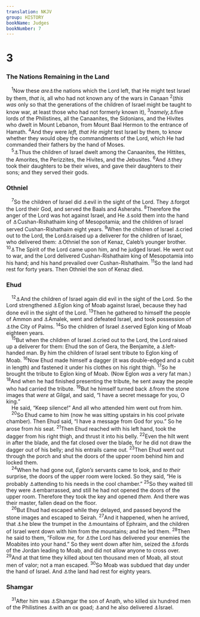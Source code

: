 ```yaml
---
translation: NKJV
group: HISTORY
bookName: Judges 
bookNumber: 7
---
```


<div class="title"><h1>3</h1><h3>The Nations Remaining in the Land</h3></div>
<span class="verse cac_3_1"> <sup>1</sup>Now these <i>are</i><a data-toggle="tooltip" data-placement="bottom" title="Judg. 1:1; 2:21, 22">⚓</a>the nations which the Lord left, that He might test Israel by them, <i>that</i> <i>is,</i> all who had not known any of the wars in Canaan </span>
<span class="verse cac_3_2"><sup>2</sup>(<i>this</i> <i>was</i> only so that the generations of the children of Israel might be taught to know war, at least those who had not formerly known it), </span>
<span class="verse cac_3_3"><sup>3</sup><i>namely,</i><a data-toggle="tooltip" data-placement="bottom" title="Josh. 13:3">⚓</a>five lords of the Philistines, all the Canaanites, the Sidonians, and the Hivites who dwelt in Mount Lebanon, from Mount Baal Hermon to the entrance of Hamath. </span>
<span class="verse cac_3_4"><sup>4</sup>And they were <i>left, that He might</i> test Israel by them, to know whether they would obey the commandments of the Lord, which He had commanded their fathers by the hand of Moses.<br/></span>
<span class="verse cac_3_5"> <sup>5</sup><a data-toggle="tooltip" data-placement="bottom" title="Ps. 106:35">⚓</a>Thus the children of Israel dwelt among the Canaanites, the Hittites, the Amorites, the Perizzites, the Hivites, and the Jebusites. </span>
<span class="verse cac_3_6"><sup>6</sup>And <a data-toggle="tooltip" data-placement="bottom" title="Ex. 34:15, 16; Deut. 7:3, 4; Josh. 23:12">⚓</a>they took their daughters to be their wives, and gave their daughters to their sons; and they served their gods.<br/></span>
<div class="title"><h3>Othniel</h3></div>
<span class="verse cac_3_7"> <sup>7</sup>So the children of Israel did <a data-toggle="tooltip" data-placement="bottom" title="Judg. 2:11">⚓</a>evil in the sight of the Lord. They <a data-toggle="tooltip" data-placement="bottom" title="Deut. 32:18">⚓</a>forgot the Lord their God, and served the Baals and Asherahs. </span>
<span class="verse cac_3_8"><sup>8</sup>Therefore the anger of the Lord was hot against Israel, and He <a data-toggle="tooltip" data-placement="bottom" title="Deut. 32:30; Judg. 2:14">⚓</a>sold them into the hand of <a data-toggle="tooltip" data-placement="bottom" title="Hab. 3:7">⚓</a>Cushan-Rishathaim king of Mesopotamia; and the children of Israel served Cushan-Rishathaim eight years. </span>
<span class="verse cac_3_9"><sup>9</sup>When the children of Israel <a data-toggle="tooltip" data-placement="bottom" title="Judg. 3:15">⚓</a>cried out to the Lord, the Lord<a data-toggle="tooltip" data-placement="bottom" title="Judg. 2:16">⚓</a>raised up a deliverer for the children of Israel, who delivered them: <a data-toggle="tooltip" data-placement="bottom" title="Judg. 1:13">⚓</a>Othniel the son of Kenaz, Caleb’s younger brother. </span>
<span class="verse cac_3_10"><sup>10</sup><a data-toggle="tooltip" data-placement="bottom" title="Num. 27:18; 1 Sam. 11:6; 2 Chr. 15:1">⚓</a>The Spirit of the Lord came upon him, and he judged Israel. He went out to war, and the Lord delivered Cushan-Rishathaim king of Mesopotamia into his hand; and his hand prevailed over Cushan-Rishathaim. </span>
<span class="verse cac_3_11"><sup>11</sup>So the land had rest for forty years. Then Othniel the son of Kenaz died.<br/></span>
<div class="title"><h3>Ehud</h3></div>
<span class="verse cac_3_12"> <sup>12</sup><a data-toggle="tooltip" data-placement="bottom" title="Judg. 2:19">⚓</a>And the children of Israel again did evil in the sight of the Lord. So the Lord strengthened <a data-toggle="tooltip" data-placement="bottom" title="1 Sam. 12:9">⚓</a>Eglon king of Moab against Israel, because they had done evil in the sight of the Lord. </span>
<span class="verse cac_3_13"><sup>13</sup>Then he gathered to himself the people of Ammon and <a data-toggle="tooltip" data-placement="bottom" title="Judg. 5:14">⚓</a>Amalek, went and defeated Israel, and took possession of <a data-toggle="tooltip" data-placement="bottom" title="Deut. 34:3; Judg. 1:16; 2 Chr. 28:15">⚓</a>the City of Palms. </span>
<span class="verse cac_3_14"><sup>14</sup>So the children of Israel <a data-toggle="tooltip" data-placement="bottom" title="Deut. 28:48">⚓</a>served Eglon king of Moab eighteen years.<br/></span>
<span class="verse cac_3_15"> <sup>15</sup>But when the children of Israel <a data-toggle="tooltip" data-placement="bottom" title="Ps. 78:34">⚓</a>cried out to the Lord, the Lord raised up a deliverer for them: Ehud the son of Gera, the Benjamite, a <a data-toggle="tooltip" data-placement="bottom" title="Judg. 20:16">⚓</a>left-handed man. By him the children of Israel sent tribute to Eglon king of Moab. </span>
<span class="verse cac_3_16"><sup>16</sup>Now Ehud made himself a dagger (it was double-edged and a cubit in length) and fastened it under his clothes on his right thigh. </span>
<span class="verse cac_3_17"><sup>17</sup>So he brought the tribute to Eglon king of Moab. (Now Eglon <i>was</i> a very fat man.) </span>
<span class="verse cac_3_18"><sup>18</sup>And when he had finished presenting the tribute, he sent away the people who had carried the tribute. </span>
<span class="verse cac_3_19"><sup>19</sup>But he himself turned back <a data-toggle="tooltip" data-placement="bottom" title="Josh. 4:20">⚓</a>from the stone images that <i>were</i> at Gilgal, and said, “I have a secret message for you, O king.”<br/> He said, “Keep silence!” And all who attended him went out from him.<br/></span>
<span class="verse cac_3_20"> <sup>20</sup>So Ehud came to him (now he was sitting upstairs in his cool private chamber). Then Ehud said, “I have a message from God for you.” So he arose from <i>his</i> seat. </span>
<span class="verse cac_3_21"><sup>21</sup>Then Ehud reached with his left hand, took the dagger from his right thigh, and thrust it into his belly. </span>
<span class="verse cac_3_22"><sup>22</sup>Even the hilt went in after the blade, and the fat closed over the blade, for he did not draw the dagger out of his belly; and his entrails came out. </span>
<span class="verse cac_3_23"><sup>23</sup>Then Ehud went out through the porch and shut the doors of the upper room behind him and locked them.<br/></span>
<span class="verse cac_3_24"> <sup>24</sup>When he had gone out, <i>Eglon’s</i> servants came to look, and <i>to</i> <i>their</i> surprise, the doors of the upper room were locked. So they said, “He is probably <a data-toggle="tooltip" data-placement="bottom" title="1 Sam. 24:3">⚓</a>attending to his needs in the cool chamber.” </span>
<span class="verse cac_3_25"><sup>25</sup>So they waited till they were <a data-toggle="tooltip" data-placement="bottom" title="2 Kin. 2:17; 8:11">⚓</a>embarrassed, and still he had not opened the doors of the upper room. Therefore they took the key and opened <i>them.</i> And there was their master, fallen dead on the floor.<br/></span>
<span class="verse cac_3_26"> <sup>26</sup>But Ehud had escaped while they delayed, and passed beyond the stone images and escaped to Seirah. </span>
<span class="verse cac_3_27"><sup>27</sup>And it happened, when he arrived, that <a data-toggle="tooltip" data-placement="bottom" title="Judg. 6:34; 1 Sam. 13:3">⚓</a>he blew the trumpet in the <a data-toggle="tooltip" data-placement="bottom" title="Josh. 17:15">⚓</a>mountains of Ephraim, and the children of Israel went down with him from the mountains; and he led them. </span>
<span class="verse cac_3_28"><sup>28</sup>Then he said to them, “Follow <i>me,</i> for <a data-toggle="tooltip" data-placement="bottom" title="Judg. 7:9, 15; 1 Sam. 17:47">⚓</a>the Lord has delivered your enemies the Moabites into your hand.” So they went down after him, seized the <a data-toggle="tooltip" data-placement="bottom" title="Josh. 2:7; Judg. 12:5">⚓</a>fords of the Jordan leading to Moab, and did not allow anyone to cross over. </span>
<span class="verse cac_3_29"><sup>29</sup>And at that time they killed about ten thousand men of Moab, all stout men of valor; not a man escaped. </span>
<span class="verse cac_3_30"><sup>30</sup>So Moab was subdued that day under the hand of Israel. And <a data-toggle="tooltip" data-placement="bottom" title="Judg. 3:11">⚓</a>the land had rest for eighty years.<br/></span>
<div class="title"><h3>Shamgar</h3></div>
<span class="verse cac_3_31"> <sup>31</sup>After him was <a data-toggle="tooltip" data-placement="bottom" title="Judg. 5:6">⚓</a>Shamgar the son of Anath, who killed six hundred men of the Philistines <a data-toggle="tooltip" data-placement="bottom" title="1 Sam. 17:47">⚓</a>with an ox goad; <a data-toggle="tooltip" data-placement="bottom" title="Judg. 2:16">⚓</a>and he also delivered <a data-toggle="tooltip" data-placement="bottom" title="1 Sam. 4:1">⚓</a>Israel.<br/></span>
